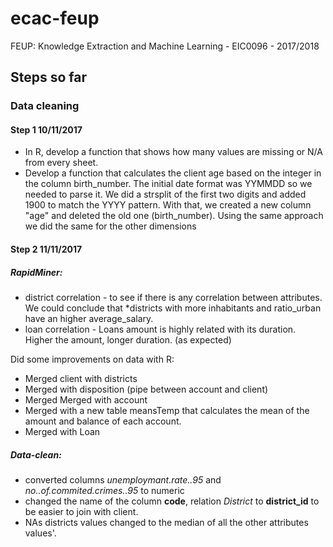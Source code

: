 # ecac-feup
FEUP: Knowledge Extraction and Machine Learning - EIC0096 - 2017/2018

## Steps so far 

### Data cleaning

#### Step 1 10/11/2017

* In R, develop a function that shows how many values are missing or N/A from every sheet. 
* Develop a function that calculates the client age based on the integer in the column birth_number. The initial date format was YYMMDD so we needed to parse it. We did a strsplit of the first two digits and added 1900 to match the YYYY pattern. With that, we created a new column "age" and deleted the old one (birth_number).
Using the same approach we did the same for the other dimensions

#### Step 2 11/11/2017
##### RapidMiner:
- district correlation - to see if there is any correlation between attributes. We could conclude that *districts with more inhabitants and ratio_urban have an higher average_salary.
- loan correlation - Loans amount is highly related with its duration. Higher the amount, longer duration. (as expected)


Did some improvements on data with R:
- Merged client with districts
- Merged with disposition (pipe between account and client)
- Merged Merged with account 
- Merged with a new table meansTemp that calculates the mean of the amount and balance of each account.
- Merged with Loan

##### Data-clean:
- converted columns *unemploymant.rate..95* and *no..of.commited.crimes..95* to numeric
- changed the name of the column **code**, relation *District* to **district_id** to be easier to join with client.
- NAs districts values changed to the median of all the other attributes values'.

